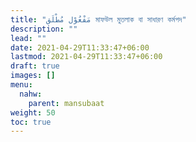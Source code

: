 ```yaml
---
title: "مَفْعُوْل مُطْلَق মাফউল মুতলাক বা সাধারণ কর্মপদ"
description: ""
lead: ""
date: 2021-04-29T11:33:47+06:00
lastmod: 2021-04-29T11:33:47+06:00
draft: true
images: []
menu: 
  nahw:
    parent: mansubaat
weight: 50
toc: true
---
```



